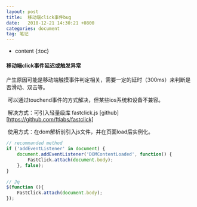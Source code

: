 ```yaml
---
layout: post
title:  移动端click事件bug
date:   2018-12-21 14:30:21 +0800
categories: document
tag: 笔记
---
```


* content
{:toc}

#### 移动端click事件延迟或触发异常

​	产生原因可能是移动端触摸事件判定相关，需要一定的延时（300ms）来判断是否滑动、双击等。

​	可以通过touchend事件的方式解决，但某些ios系统和设备不兼容。

​	解决方式：可引入轻量级库 fastclick.js [github][https://github.com/ftlabs/fastclick]

​	使用方式：在dom解析前引入js文件，并在页面load后实例化。

```javascript
// recommanded method
if ('addEventListener' in document) {
	document.addEventListener('DOMContentLoaded', function() {
		FastClick.attach(document.body);
	}, false);
}

// Jq
$(function (){
    FastClick.attach(document.body);
});


```
